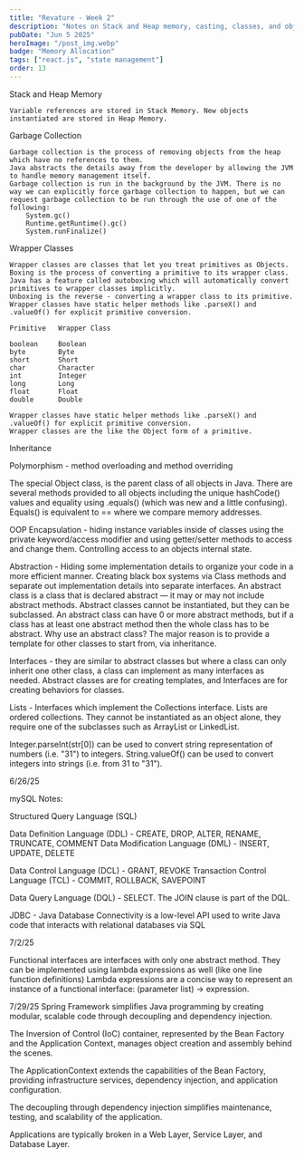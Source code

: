 ```yaml
---
title: "Revature - Week 2"
description: "Notes on Stack and Heap memory, casting, classes, and objects"
pubDate: "Jun 5 2025"
heroImage: "/post_img.webp"
badge: "Memory Allocation"
tags: ["react.js", "state management"]
order: 13
---
```


Stack and Heap Memory

    Variable references are stored in Stack Memory. New objects instantiated are stored in Heap Memory.

Garbage Collection

    Garbage collection is the process of removing objects from the heap which have no references to them.
    Java abstracts the details away from the developer by allowing the JVM to handle memory management itself.
    Garbage collection is run in the background by the JVM. There is no way we can explicitly force garbage collection to happen, but we can request garbage collection to be run through the use of one of the following:
    	System.gc()
    	Runtime.getRuntime().gc()
    	System.runFinalize()

Wrapper Classes

    Wrapper classes are classes that let you treat primitives as Objects.
    Boxing is the process of converting a primitive to its wrapper class.
    Java has a feature called autoboxing which will automatically convert primitives to wrapper classes implicitly.
    Unboxing is the reverse - converting a wrapper class to its primitive.
    Wrapper classes have static helper methods like .parseX() and .valueOf() for explicit primitive conversion.

    Primitive	Wrapper Class

    boolean		Boolean
    byte		Byte
    short		Short
    char		Character
    int			Integer
    long		Long
    float		Float
    double		Double

    Wrapper classes have static helper methods like .parseX() and .valueOf() for explicit primitive conversion.
    Wrapper classes are the like the Object form of a primitive.

Inheritance

Polymorphism - method overloading and method overriding

The special Object class, is the parent class of all objects in Java. There are several methods provided to all objects including the unique hashCode() values and equality using .equals() (which was new and a little confusing). Equals() is equivalent to == where we compare memory addresses.

OOP Encapsulation - hiding instance variables inside of classes using the private keyword/access modifier and using getter/setter methods to access and change them.
Controlling access to an objects internal state.

Abstraction - Hiding some implementation details to organize your code in a more efficient manner. Creating black box systems via Class methods and separate out implementation details into separate interfaces.
An abstract class is a class that is declared abstract — it may or may not include abstract methods. Abstract classes cannot be instantiated, but they can be subclassed.
An abstract class can have 0 or more abstract methods, but if a class has at least one abstract method then the whole class has to be abstract.
Why use an abstract class? The major reason is to provide a template for other classes to start from, via inheritance.

Interfaces - they are similar to abstract classes but where a class can only inherit one other class, a class can implement as many interfaces as needed. Abstract classes are for creating templates, and Interfaces are for creating behaviors for classes.

Lists - Interfaces which implement the Collections interface. Lists are ordered collections. They cannot be instantiated as an object alone, they require one of the subclasses such as ArrayList or LinkedList.

Integer.parseInt(str[0]) can be used to convert string representation of numbers (i.e. "31") to integers.
String.valueOf() can be used to convert integers into strings (i.e. from 31 to "31").

6/26/25

mySQL Notes:

Structured Query Language (SQL)

Data Definition Language (DDL) - CREATE, DROP, ALTER, RENAME, TRUNCATE, COMMENT
Data Modification Language (DML) - INSERT, UPDATE, DELETE

Data Control Language (DCL) - GRANT, REVOKE
Transaction Control Language (TCL) - COMMIT, ROLLBACK, SAVEPOINT

Data Query Language (DQL) - SELECT. The JOIN clause is part of the DQL.

JDBC - Java Database Connectivity is a low-level API used to write Java code that interacts with relational databases via SQL

7/2/25

Functional interfaces are interfaces with only one abstract method. They can be implemented using lambda expressions as well (like one line function definitions)
Lambda expressions are a concise way to represent an instance of a functional interface: (parameter list) -> expression.

7/29/25
Spring Framework simplifies Java programming by creating modular, scalable code through decoupling and dependency injection.

The Inversion of Control (IoC) container, represented by the Bean Factory and the Application Context, manages object creation and assembly behind the scenes.

The ApplicationContext extends the capabilities of the Bean Factory, providing infrastructure services,
dependency injection, and application configuration.

The decoupling through dependency injection simplifies maintenance, testing, and scalability of the application.

Applications are typically broken in a Web Layer, Service Layer, and Database Layer.
